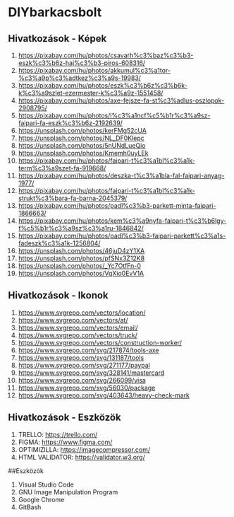 # DIYbarkacsbolt
## Hivatkozások - Képek
1. https://pixabay.com/hu/photos/csavarh%c3%baz%c3%b3-eszk%c3%b6z-haj%c3%b3-piros-608316/
1. https://pixabay.com/hu/photos/akkumul%c3%a1tor-%c3%a9p%c3%adtkez%c3%a9s-19983/
1. https://pixabay.com/hu/photos/eszk%c3%b6z%c3%b6k-k%c3%a9szlet-ezermester-k%c3%a9z-1551458/
1. https://pixabay.com/hu/photos/axe-fejsze-fa-st%c3%adlus-oszlopok-2908795/
1. https://pixabay.com/hu/photos/l%c3%a1ncf%c5%b1r%c3%a9sz-faipari-fa-eszk%c3%b6z-2192639/
1. https://unsplash.com/photos/kerFMg52cUA
1. https://unsplash.com/photos/NL_DF0Klepc
1. https://unsplash.com/photos/5nUNdLueQio
1. https://unsplash.com/photos/Kmemh0uyLEk
1. https://pixabay.com/hu/photos/faipari-t%c3%a1bl%c3%a1k-term%c3%a9szet-fa-919668/
1. https://pixabay.com/hu/photos/deszka-t%c3%a1bla-fal-faipari-anyag-1977/
1. https://pixabay.com/hu/photos/faipari-t%c3%a1bl%c3%a1k-strukt%c3%bara-fa-barna-2045379/
1. https://pixabay.com/hu/photos/padl%c3%b3-parkett-minta-faipari-1866663/
1. https://pixabay.com/hu/photos/kem%c3%a9nyfa-faipari-t%c3%b6lgy-f%c5%b1r%c3%a9sz%c3%a1ru-1846842/
1. https://pixabay.com/hu/photos/padl%c3%b3-faipari-parkett%c3%a1s-fadeszk%c3%a1k-1256804/
1. https://unsplash.com/photos/46juD4zY1XA
1. https://unsplash.com/photos/pfSNx3Z12K8
1. https://unsplash.com/photos/_Yc7OtfFn-0
1. https://unsplash.com/photos/VqXio0EvV1A


## Hivatkozások - Ikonok
1. https://www.svgrepo.com/vectors/location/
1. https://www.svgrepo.com/vectors/at/
1. https://www.svgrepo.com/vectors/email/
1. https://www.svgrepo.com/vectors/truck/
1. https://www.svgrepo.com/vectors/construction-worker/
1. https://www.svgrepo.com/svg/217874/tools-axe
1. https://www.svgrepo.com/svg/131187/tools
1. https://www.svgrepo.com/svg/271177/paypal
1. https://www.svgrepo.com/svg/328141/mastercard
1. https://www.svgrepo.com/svg/266099/visa
1. https://www.svgrepo.com/svg/56030/package
1. https://www.svgrepo.com/svg/403643/heavy-check-mark
## Hivatkozások - Eszközök 
1. TRELLO: https://trello.com/
1. FIGMA: https://www.figma.com/
1. OPTIMIZILLA: https://imagecompressor.com/
1. HTML VALIDATOR: https://validator.w3.org/

##Eszközök
1. Visual Studio Code
1. GNU Image Manipulation Program
1. Google Chrome
1. GitBash


